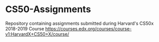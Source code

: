 # CS50-Assignments
Repository containing assignments submitted during Harvard's CS50x 2018-2019 Course
https://courses.edx.org/courses/course-v1:HarvardX+CS50+X/course/
